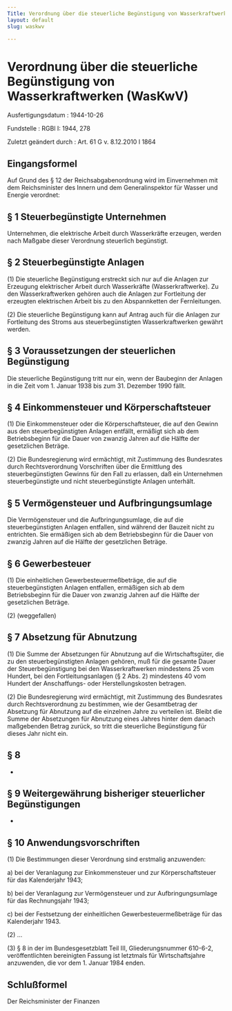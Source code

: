 ```yaml
---
Title: Verordnung über die steuerliche Begünstigung von Wasserkraftwerken
layout: default
slug: waskwv

---
```


# Verordnung über die steuerliche Begünstigung von Wasserkraftwerken (WasKwV)

Ausfertigungsdatum
:   1944-10-26

Fundstelle
:   RGBl I: 1944, 278

Zuletzt geändert durch
:   Art. 61 G v. 8.12.2010 I 1864


## Eingangsformel

Auf Grund des § 12 der Reichsabgabenordnung wird im Einvernehmen mit
dem Reichsminister des Innern und dem Generalinspektor für Wasser und
Energie verordnet:


## § 1 Steuerbegünstigte Unternehmen

Unternehmen, die elektrische Arbeit durch Wasserkräfte erzeugen,
werden nach Maßgabe dieser Verordnung steuerlich begünstigt.


## § 2 Steuerbegünstigte Anlagen

(1) Die steuerliche Begünstigung erstreckt sich nur auf die Anlagen
zur Erzeugung elektrischer Arbeit durch Wasserkräfte
(Wasserkraftwerke). Zu den Wasserkraftwerken gehören auch die Anlagen
zur Fortleitung der erzeugten elektrischen Arbeit bis zu den
Abspannketten der Fernleitungen.

(2) Die steuerliche Begünstigung kann auf Antrag auch für die Anlagen
zur Fortleitung des Stroms aus steuerbegünstigten Wasserkraftwerken
gewährt werden.


## § 3 Voraussetzungen der steuerlichen Begünstigung

Die steuerliche Begünstigung tritt nur ein, wenn der Baubeginn der
Anlagen in die Zeit vom 1. Januar 1938 bis zum 31. Dezember 1990
fällt.


## § 4 Einkommensteuer und Körperschaftsteuer

(1) Die Einkommensteuer oder die Körperschaftsteuer, die auf den
Gewinn aus den steuerbegünstigten Anlagen entfällt, ermäßigt sich ab
dem Betriebsbeginn für die Dauer von zwanzig Jahren auf die Hälfte der
gesetzlichen Beträge.

(2) Die Bundesregierung wird ermächtigt, mit Zustimmung des
Bundesrates durch Rechtsverordnung Vorschriften über die Ermittlung
des steuerbegünstigten Gewinns für den Fall zu erlassen, daß ein
Unternehmen steuerbegünstigte und nicht steuerbegünstigte Anlagen
unterhält.


## § 5 Vermögensteuer und Aufbringungsumlage

Die Vermögensteuer
und die Aufbringungsumlage,              die auf die
steuerbegünstigten Anlagen entfallen, sind während der Bauzeit nicht
zu entrichten. Sie ermäßigen sich ab dem Betriebsbeginn für die Dauer
von zwanzig Jahren auf die Hälfte der gesetzlichen Beträge.


## § 6 Gewerbesteuer

(1) Die einheitlichen Gewerbesteuermeßbeträge, die auf die
steuerbegünstigten Anlagen entfallen, ermäßigen sich ab dem
Betriebsbeginn für die Dauer von zwanzig Jahren auf die Hälfte der
gesetzlichen Beträge.

(2) (weggefallen)


## § 7 Absetzung für Abnutzung

(1) Die Summe der Absetzungen für Abnutzung auf die Wirtschaftsgüter,
die zu den steuerbegünstigten Anlagen gehören, muß für die gesamte
Dauer der Steuerbegünstigung bei den Wasserkraftwerken mindestens 25
vom Hundert, bei den Fortleitungsanlagen (§ 2 Abs. 2) mindestens 40
vom Hundert der Anschaffungs- oder Herstellungskosten betragen.

(2) Die Bundesregierung wird ermächtigt, mit Zustimmung des
Bundesrates durch Rechtsverordnung zu bestimmen, wie der Gesamtbetrag
der Absetzung für Abnutzung auf die einzelnen Jahre zu verteilen ist.
Bleibt die Summe der Absetzungen für Abnutzung eines Jahres hinter dem
danach maßgebenden Betrag zurück, so tritt die steuerliche
Begünstigung für dieses Jahr nicht ein.


## § 8

-


## § 9 Weitergewährung bisheriger steuerlicher Begünstigungen

-


## § 10 Anwendungsvorschriften

(1) Die Bestimmungen dieser Verordnung sind erstmalig anzuwenden:

a)  bei der Veranlagung zur Einkommensteuer und zur Körperschaftsteuer für
    das Kalenderjahr 1943;


b)  bei der Veranlagung zur Vermögensteuer und zur Aufbringungsumlage für
    das Rechnungsjahr 1943;


c)  bei der Festsetzung der einheitlichen Gewerbesteuermeßbeträge für das
    Kalenderjahr 1943.




(2) ...

(3) § 8 in der im Bundesgesetzblatt Teil III, Gliederungsnummer
610-6-2, veröffentlichten bereinigten Fassung ist letztmals für
Wirtschaftsjahre anzuwenden, die vor dem 1. Januar 1984 enden.


## Schlußformel

Der Reichsminister der Finanzen

